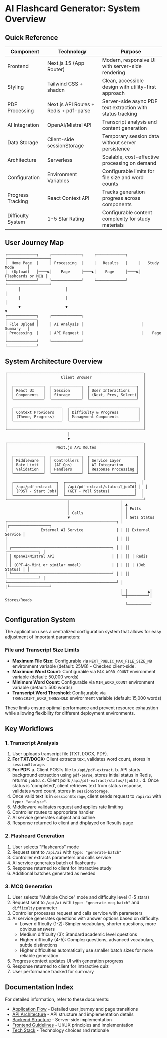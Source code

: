 # AI Flashcard Generator: System Overview

## Quick Reference

| Component | Technology | Purpose |
|-----------|------------|---------|
| Frontend | Next.js 15 (App Router) | Modern, responsive UI with server-side rendering |
| Styling | Tailwind CSS + shadcn | Clean, accessible design with utility-first approach |
| PDF Processing | Next.js API Routes + Redis + pdf-parse | Server-side async PDF text extraction with status tracking |
| AI Integration | OpenAI/Mistral API | Transcript analysis and content generation |
| Data Storage | Client-side sessionStorage | Temporary session data without server persistence |
| Architecture | Serverless | Scalable, cost-effective processing on demand |
| Configuration | Environment Variables | Configurable limits for file size and word counts |
| Progress Tracking | React Context API | Tracks generation progress across components |
| Difficulty System | 1-5 Star Rating | Configurable content complexity for study materials |

## User Journey Map

```
┌─────────────┐     ┌─────────────┐     ┌─────────────┐     ┌───────────────────┐
│  Home Page  │     │ Processing  │     │   Results   │     │   Study Mode      │
│  (Upload)   │────▶│    Page     │────▶│    Page     │────▶│ Flashcards or MCQ │
└─────────────┘     └─────────────┘     └─────────────┘     └───────────────────┘
      │                    │                                          │
      │                    │                                          │
      ▼                    ▼                                          ▼
┌─────────────┐     ┌─────────────┐                          ┌─────────────┐
│ File Upload │     │ AI Analysis │                          │   Summary   │
│ Processing  │     │ API Request │                          │    Page     │
└─────────────┘     └─────────────┘                          └─────────────┘
```

## System Architecture Overview

```
┌─────────────────────────────────────────────────────────────┐
│                        Client Browser                       │
│                                                             │
│  ┌─────────────┐  ┌─────────────┐  ┌─────────────────────┐  │
│  │ React UI    │  │ Session     │  │ User Interactions   │  │
│  │ Components  │  │ Storage     │  │ (Next, Prev, Select)│  │
│  └─────────────┘  └─────────────┘  └─────────────────────┘  │
│                                                             │
│  ┌─────────────────────┐  ┌───────────────────────────────┐ │
│  │ Context Providers   │  │ Difficulty & Progress         │ │
│  │ (Theme, Progress)   │  │ Management Components         │ │
│  └─────────────────────┘  └───────────────────────────────┘ │
│                                                             │
└─────────────────────────────────────────────────────────────┘
                            │
                            ▼
┌─────────────────────────────────────────────────────────────┐
│                      Next.js API Routes                     │
│                                                             │
│  ┌─────────────┐  ┌─────────────┐  ┌─────────────────────┐  │
│  │ Middleware  │  │ Controllers │  │ Service Layer       │  │
│  │ Rate Limit  │  │ (AI Ops)    │  │ AI Integration      │  │
│  │ Validation  │  │ Handlers    │  │ Response Processing │  │
│  └─────────────┘  └─────────────┘  └─────────────────────┘  │
│                                                             │
│  ┌───────────────────┐  ┌───────────────────────────────┐  │
│  │ /api/pdf-extract  │  │ /api/pdf-extract/status/[jobId] │  │
│  │ (POST - Start Job)│  │ (GET - Poll Status)           │  │
│  └───────────────────┘  └───────────────────────────────┘  │
└───────────────────────────┬───────────────────────┬─────────┘
                            │                       │ ▲
                            │                       │ │ Polls
                            │ Calls                 │ │
                            ▼                       │ │ Gets Status
┌─────────────────────────────────────────────────┐ │ │┌──────────────────┐
│               External AI Service               │ │ ││ External Service │
│                                                 │ │ ││                  │
│ ┌─────────────────────────────────────────────┐ │ │ ││ ┌──────────────┐ │
│ │ OpenAI/Mistral API                          │ │ │ ││ │ Redis        │ │
│ │ (GPT-4o-Mini or similar model)              │ │ │ ││ │ (Job Status) │ │
│ └─────────────────────────────────────────────┘ │ │ ││ └──────────────┘ │
└─────────────────────────────────────────────────┘ │ │└──────────────────┘
                                                    │ │         ▲│
                                                    └─┼─────────┘│ Stores/Reads
                                                      └──────────┘
```

## Configuration System

The application uses a centralized configuration system that allows for easy adjustment of important parameters:

### File and Transcript Size Limits

- **Maximum File Size**: Configurable via `NEXT_PUBLIC_MAX_FILE_SIZE_MB` environment variable (default: 25MB) - Checked client-side.
- **Maximum Word Count**: Configurable via `MAX_WORD_COUNT` environment variable (default: 50,000 words)
- **Minimum Word Count**: Configurable via `MIN_WORD_COUNT` environment variable (default: 500 words)
- **Transcript Word Threshold**: Configurable via `TRANSCRIPT_WORD_THRESHOLD` environment variable (default: 15,000 words)

These limits ensure optimal performance and prevent resource exhaustion while allowing flexibility for different deployment environments.

## Key Workflows

### 1. Transcript Analysis

1. User uploads transcript file (TXT, DOCX, PDF).
2. **For TXT/DOCX:** Client extracts text, validates word count, stores in `sessionStorage`.
3. **For PDF:**
    a. Client POSTs file to `/api/pdf-extract`.
    b. API starts background extraction using `pdf-parse`, stores initial status in Redis, returns `jobId`.
    c. Client polls `/api/pdf-extract/status/[jobId]`.
    d. Once status is 'completed', client retrieves text from status response, validates word count, stores in `sessionStorage`.
4. Once valid text is in `sessionStorage`, client sends request to `/api/ai` with `type: "analyze"`.
5. Middleware validates request and applies rate limiting
6. Controller routes to appropriate handler
7. AI service generates subject and outline
8. Response returned to client and displayed on Results page

### 2. Flashcard Generation

1. User selects "Flashcards" mode
2. Request sent to `/api/ai` with `type: "generate-batch"`
3. Controller extracts parameters and calls service
4. AI service generates batch of flashcards
5. Response returned to client for interactive study
6. Additional batches generated as needed

### 3. MCQ Generation

1. User selects "Multiple Choice" mode and difficulty level (1-5 stars)
2. Request sent to `/api/ai` with `type: "generate-mcq-batch"` and `difficulty` parameter
3. Controller processes request and calls service with parameters
4. AI service generates questions with answer options based on difficulty:
   - Lower difficulty (1-2): Simpler vocabulary, shorter questions, more obvious answers
   - Medium difficulty (3): Standard academic level questions
   - Higher difficulty (4-5): Complex questions, advanced vocabulary, subtle distinctions
   - Higher difficulties automatically use smaller batch sizes for more reliable generation
5. Progress context updates UI with generation progress
6. Response returned to client for interactive quiz
7. User performance tracked for summary

## Documentation Index

For detailed information, refer to these documents:

- [Application Flow](./app_flow_document.md) - Detailed user journey and page transitions
- [API Architecture](./API_ARCHITECTURE.md) - API structure and implementation details
- [Backend Structure](./backend_structure_document.md) - Server-side implementation
- [Frontend Guidelines](./frontend_guidelines_document.md) - UI/UX principles and implementation
- [Tech Stack](./tech_stack_document.md) - Technology choices and rationale
